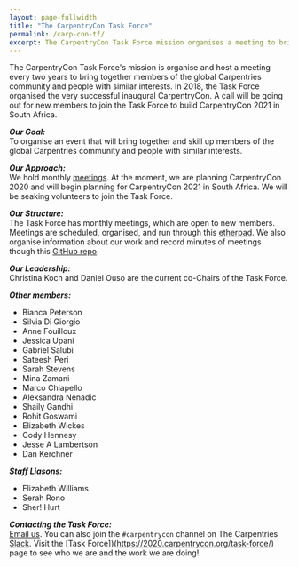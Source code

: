 ```yaml
---
layout: page-fullwidth
title: "The CarpentryCon Task Force"
permalink: /carp-con-tf/
excerpt: The CarpentryCon Task Force mission organises a meeting to bring together members of the global Carpentries community.
---
```


The CarpentryCon Task Force's mission is organise and host a meeting every two years to bring together members of the global 
Carpentries community
and people with similar interests. In 2018, the Task Force organised the very successful inaugural CarpentryCon. 
A call will be going out for new members to join the Task Force to build CarpentryCon 2021 in South Africa.

**_Our Goal:_**       
To organise an event that will bring together and skill up members of the global Carpentries community and people with similar interests.

**_Our Approach:_**    
We hold monthly [meetings](https://pad.carpentries.org/2018carpentrycontaskforce). At the moment, we are planning CarpentryCon 2020 and will begin planning for CarpentryCon 2021 in South Africa. We will be seaking volunteers to join the Task Force.

**_Our Structure:_**       
The Task Force has monthly meetings, which are open to new members. Meetings are scheduled, organised, and 
run through this [etherpad](https://pad.carpentries.org/2020carpentrycontaskforce). We also organise information
about our work and record minutes of meetings though this [GitHub repo](https://github.com/carpentries/carpentrycon).

**_Our Leadership:_**    
Christina Koch and Daniel Ouso are the current co-Chairs of the Task Force.

**_Other members:_**

- Bianca Peterson 
- Silvia Di Giorgio  
- Anne Fouilloux 
- Jessica Upani 
- Gabriel Salubi 
- Sateesh Peri 
- Sarah Stevens 
- Mina Zamani 
- Marco Chiapello 
- Aleksandra Nenadic
- Shaily Gandhi 
- Rohit Goswami 
- Elizabeth Wickes 
- Cody Hennesy 
- Jesse A Lambertson
- Dan Kerchner

**_Staff Liasons:_**
- Elizabeth Williams
- Serah Rono
- Sher! Hurt

**_Contacting the Task Force:_**    
[Email us](mailto:carpentrycon@carpentries.org). You can also join the `#carpentrycon` channel on The Carpentries [Slack](https://swc-slack-invite.herokuapp.com/). Visit the [Task Force])(https://2020.carpentrycon.org/task-force/) page to see who we are and the work we are doing! 

